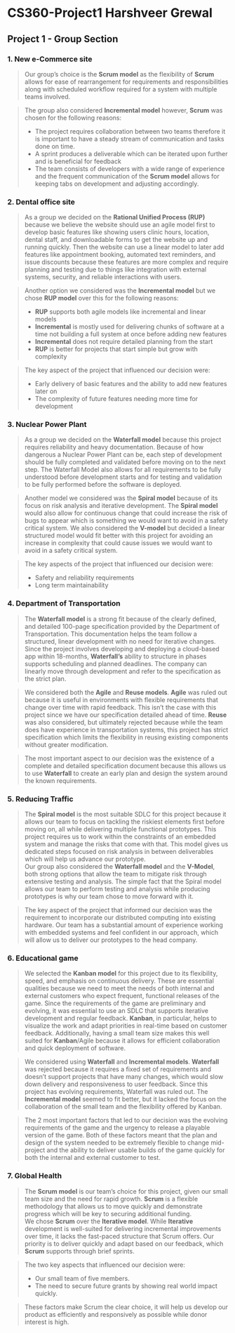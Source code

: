 # CS360-Project1 Harshveer Grewal
## Project 1 - Group Section

### 1. New e-Commerce site
> Our group’s choice is the **Scrum model** as the flexibility of **Scrum** allows for ease of rearrangement for requirements and responsibilities along with scheduled workflow required for a system with multiple teams involved.

> The group also considered **Incremental model** however, **Scrum** was chosen for the following reasons:
> * The project requires collaboration between two teams therefore it is important to have a steady stream of communication and tasks done on time.
> * A sprint produces a deliverable which can be iterated upon further and is beneficial for feedback
> * The team consists of developers with a wide range of experience and the frequent communication of the **Scrum model** allows for keeping tabs on development and adjusting accordingly. 

### 2. Dental office site
> As a group we decided on the **Rational Unified Process (RUP)** because we believe the website should use an agile model first to develop basic features like showing users clinic hours, location, dental staff, and downloadable forms to get the website up and running quickly. Then the website can use a linear model to later add features like appointment booking, automated text reminders, and issue discounts because these features are more complex and require planning and testing due to things like integration with external systems, security, and reliable interactions with users.

> Another option we considered was the **Incremental model** but we chose **RUP model** over this for the following reasons:
> * **RUP** supports both agile models like incremental and linear models
> * **Incremental** is mostly used for delivering chunks of software at a time not building a full system at once before adding new features
> * **Incremental** does not require detailed planning from the start
> * **RUP** is better for projects that start simple but grow with complexity

> The key aspect of the project that influenced our decision were:
> * Early delivery of basic features and the ability to add new features later on
> * The complexity of future features needing more time for development

### 3. Nuclear Power Plant
> As a group we decided on the **Waterfall model** because this project requires reliability and heavy documentation. Because of how dangerous a Nuclear Power Plant can be, each step of development should be fully completed and validated before moving on to the next step. The Waterfall Model also allows for all requirements to be fully understood before development starts and for testing and validation to be fully performed before the software is deployed.

> Another model we considered was the **Spiral model** because of its focus on risk analysis and iterative development. The **Spiral model** would also allow for continuous change that could increase the risk of bugs to appear which is something we would want to avoid in a safety critical system. We also considered the **V-model** but decided a linear structured model would fit better with this project for avoiding an increase in complexity that could cause issues we would want to avoid in a safety critical system.

> The key aspects of the project that influenced our decision were:
> * Safety and reliability requirements
> * Long term maintainability

### 4. Department of Transportation
> The **Waterfall model** is a strong fit because of the clearly defined, and detailed 100-page specification provided by the Department of Transportation. This documentation helps the team follow a structured, linear development with no need for iterative changes. Since the project involves developing and deploying a cloud-based app within 18-months, **Waterfall’s** ability to structure in phases supports scheduling and planned deadlines. The company can linearly move through development and refer to the specification as the strict plan.  

> We considered both the **Agile** and **Reuse models**. **Agile** was ruled out because it is useful in environments with flexible requirements that change over time with rapid feedback. This isn’t the case with this project since we have our specification detailed ahead of time. **Reuse** was also considered, but ultimately rejected because while the team does have experience in transportation systems, this project has strict specification which limits the flexibility in reusing existing components without greater modification. 

> The most important aspect to our decision was the existence of a complete and detailed specification document because this allows us to use **Waterfall** to create an early plan and design the system around the known requirements.

### 5. Reducing Traffic
> The **Spiral model** is the most suitable SDLC for this project because it allows our team to focus on tackling the riskiest elements first before moving on, all while delivering multiple functional prototypes. This project requires us to work within the constraints of an embedded system and manage the risks that come with that. This model gives us dedicated steps focused on risk analysis in between deliverables which will help us advance our prototype.  
> Our group also considered the **Waterfall model** and the **V-Model**, both strong options that allow the team to mitigate risk through extensive testing and analysis. The simple fact that the Spiral model allows our team to perform testing and analysis while producing prototypes is why our team chose to move forward with it. 

> The key aspect of the project that informed our decision was the requirement to incorporate our distributed computing into existing hardware. Our team has a substantial amount of experience working with embedded systems and feel confident in our approach, which will allow us to deliver our prototypes to the head company.

### 6. Educational game
> We selected the **Kanban model** for this project due to its flexibility, speed, and emphasis on continuous delivery. These are essential qualities because we need to meet the needs of both internal and external customers who expect frequent, functional releases of the game. Since the requirements of the game are preliminary and evolving, it was essential to use an SDLC that supports iterative development and regular feedback. **Kanban**, in particular, helps to visualize the work and adapt priorities in real-time based on customer feedback. Additionally, having a small team size makes this well suited for **Kanban**/Agile because it allows for efficient collaboration and quick deployment of software. 

> We considered using **Waterfall** and **Incremental models**. **Waterfall** was rejected because it requires a fixed set of requirements and doesn’t support projects that have many changes, which would slow down delivery and responsiveness to user feedback. Since this project has evolving requirements, Waterfall was ruled out. The **Incremental model** seemed to fit better, but it lacked the focus on the collaboration of the small team and the flexibility offered by Kanban. 

> The 2 most important factors that led to our decision was the evolving requirements of the game and the urgency to release a playable version of the game. Both of these factors meant that the plan and design of the system needed to be extremely flexible to change mid-project and the ability to deliver usable builds of the game quickly for both the internal and external customer to test.

### 7. Global Health
> The **Scrum model** is our team’s choice for this project, given our small team size and the need for rapid growth. **Scrum** is a flexible methodology that allows us to move quickly and demonstrate progress which will be key to securing additional funding.  
> We chose **Scrum** over the **Iterative model**. While **Iterative** development is well-suited for delivering incremental improvements over time, it lacks the fast-paced structure that Scrum offers. Our priority is to deliver quickly and adapt based on our feedback, which **Scrum** supports through brief sprints.  

> The two key aspects that influenced our decision were:  
> * Our small team of five members.  
> * The need to secure future grants by showing real world impact quickly.  

>These factors make Scrum the clear choice, it will help us develop our product as efficiently and responsively as possible while donor interest is high.
